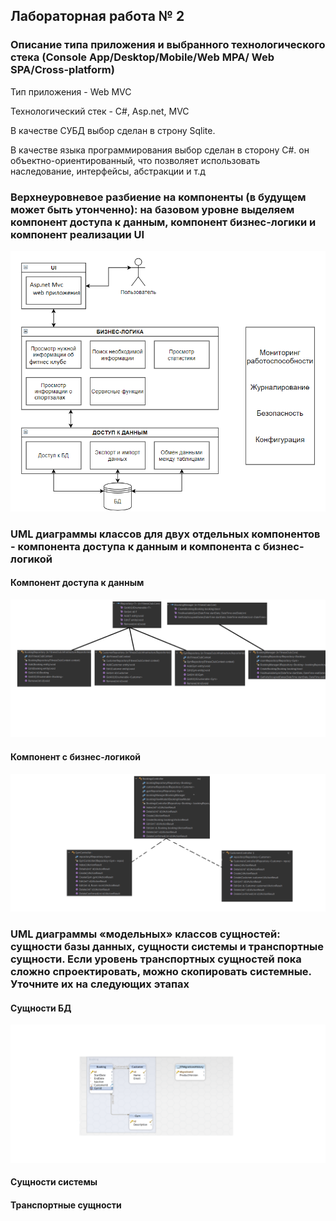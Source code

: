 ## Лабораторная работа № 2

### Описание типа приложения и выбранного технологического стека (Console App/Desktop/Mobile/Web MPA/ Web SPA/Cross-platform)
Тип приложения - Web MVC

Технологический стек - C#, Asp.net, MVC

В качестве СУБД выбор сделан в строну Sqlite.

В качестве языка программирования выбор сделан в сторону C#. он объектно-ориентированный, что позволяет использовать наследование, интерфейсы, абстракции и т.д

### Верхнеуровневое разбиение на компоненты (в будущем может быть утонченно): на базовом уровне выделяем компонент доступа к данным, компонент бизнес-логики и компонент реализации UI

![VR](./lab2/vr.png)

### UML диаграммы классов для двух отдельных компонентов - компонента доступа к данным и компонента с бизнес-логикой
#### Компонент доступа к данным

![DBD](./lab2/uml.png)

#### Компонент с бизнес-логикой
![BL](./lab2/aml.png)

### UML диаграммы «модельных» классов сущностей: сущности базы данных, сущности системы и транспортные сущности. Если уровень транспортных сущностей пока сложно спроектировать, можно скопировать системные. Уточните их на следующих этапах

#### Сущности БД
![DB](./lab2/suh.png)


#### Сущности системы

#### Транспортные сущности